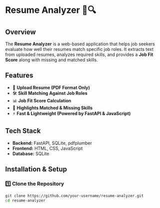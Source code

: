 # Resume Analyzer 📝🔍  

## Overview  
The **Resume Analyzer** is a web-based application that helps job seekers evaluate how well their resumes match specific job roles. It extracts text from uploaded resumes, analyzes required skills, and provides a **Job Fit Score** along with missing and matched skills.  

## Features  
- 📂 **Upload Resume (PDF Format Only)**  
- 🛠 **Skill Matching Against Job Roles**  
- 📊 **Job Fit Score Calculation**  
- 🎯 **Highlights Matched & Missing Skills**  
- ⚡ **Fast & Lightweight (Powered by FastAPI & JavaScript)**  

## Tech Stack  
- **Backend:** FastAPI, SQLite, pdfplumber  
- **Frontend:** HTML, CSS, JavaScript  
- **Database:** SQLite  

## Installation & Setup  

### 1️⃣ Clone the Repository  
```bash
git clone https://github.com/your-username/resume-analyzer.git
cd resume-analyzer
